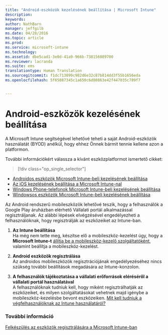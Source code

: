 ```yaml
---
title: "Android-eszközök kezelésének beállítása | Microsoft Intune"
description: 
keywords: 
author: NathBarn
manager: jeffgilb
ms.date: 04/28/2016
ms.topic: article
ms.prod: 
ms.service: microsoft-intune
ms.technology: 
ms.assetid: dbe5cad1-3e0d-41a9-966b-738156089700
ms.reviewer: lacranda
ms.suite: ems
translationtype: Human Translation
ms.sourcegitcommit: f1dc713099c982d6e32c87b814dd3f55b1656eda
ms.openlocfilehash: 5f65887345c1a650c6d80863e42f447035c789f7


---
```


# Android-eszközök kezelésének beállítása
A Microsoft Intune segítségével lehetővé teheti a saját Android-eszközök használatát (BYOD) anélkül, hogy ehhez Önnek bármit tennie kellene azon a platformon.

További információkért válassza a kívánt eszközplatformot ismertető cikket:

> [!div class="op_single_selector"]
- [Androidos eszközök Microsoft Intune-beli kezelésének beállítása](set-up-android-management-with-microsoft-intune.md)
- [Az iOS kezelésének beállítása a Microsoft Intune-nal](set-up-ios-and-mac-management-with-microsoft-intune.md)
- [Windows Phone-telefonok Microsoft Intune-beli kezelésének beállítása](set-up-windows-phone-management-with-microsoft-intune.md)
- [Windowsos eszközök Microsoft Intune-beli kezelésének beállítása](set-up-windows-device-management-with-microsoft-intune.md)

Az Android rendszerű mobileszközök lehetővé teszik, hogy a felhasználók a Google Play áruházban elérhető Vállalati portál alkalmazással regisztráljanak. Az alábbi lépések elvégzésével engedélyezheti a felhasználóknak, hogy regisztrálják az eszközeiket az Intune-ban.

1.  **Az Intune beállítása**<br>
    Ha még nem tette meg, készítse elő a mobileszköz-kezelést úgy, hogy a **Microsoft Intune-t** [állítja be a mobileszköz-kezelő szolgáltatóként](get-ready-to-enroll-devices-in-microsoft-intune.md#set-mobile-device-management-authority), valamint beállítja a mobileszköz-kezelést.

2.  **Android eszközök regisztrálása**<br>
    Az androidos mobileszközök regisztrációjának engedélyezéséhez nincs szükség további beállítások megadására az Intune-konzolon.

3.  **A felhasználók tájékoztatása a vállalati erőforrások eléréséről a vállalati portál használatával**<br>
    A felhasználóknak tudniuk kell, hogy miként regisztrálhatják az eszközeiket, és milyen szolgáltatásokat vehetnek majd igénybe a mobileszköz-kezelésbe bevont eszközeiken. [Mit kell tudniuk a végfelhasználóknak az Intune használatáról?](what-to-tell-your-end-users-about-using-microsoft-intune.md)

### További információ
[Felkészülés az eszközök regisztrálására a Microsoft Intune-ban](get-ready-to-enroll-devices-in-microsoft-intune.md)



<!--HONumber=Jun16_HO5-->


